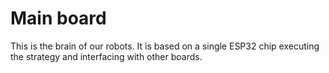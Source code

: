 # Main board

This is the brain of our robots. It is based on a single ESP32 chip executing the strategy and interfacing with other boards.
